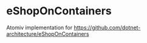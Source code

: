 # eShopOnContainers

Atomiv implementation for https://github.com/dotnet-architecture/eShopOnContainers
